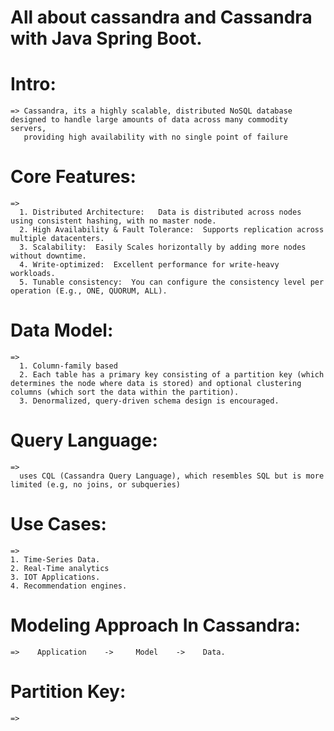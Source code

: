 # All about cassandra and Cassandra with Java Spring Boot.

# Intro:
    => Cassandra, its a highly scalable, distributed NoSQL database designed to handle large amounts of data across many commodity servers, 
       providing high availability with no single point of failure

# Core Features:
    => 
      1. Distributed Architecture:   Data is distributed across nodes using consistent hashing, with no master node.
      2. High Availability & Fault Tolerance:  Supports replication across multiple datacenters.
      3. Scalability:  Easily Scales horizontally by adding more nodes without downtime.
      4. Write-optimized:  Excellent performance for write-heavy workloads.
      5. Tunable consistency:  You can configure the consistency level per operation (E.g., ONE, QUORUM, ALL).

# Data Model:
    =>
      1. Column-family based
      2. Each table has a primary key consisting of a partition key (which determines the node where data is stored) and optional clustering columns (which sort the data within the partition).
      3. Denormalized, query-driven schema design is encouraged.


# Query Language:
    =>
      uses CQL (Cassandra Query Language), which resembles SQL but is more limited (e.g, no joins, or subqueries)


# Use Cases:
    => 
    1. Time-Series Data.
    2. Real-Time analytics
    3. IOT Applications.
    4. Recommendation engines.


# Modeling Approach In Cassandra:
    =>    Application    ->     Model    ->    Data.


# Partition Key:
    =>    
    
